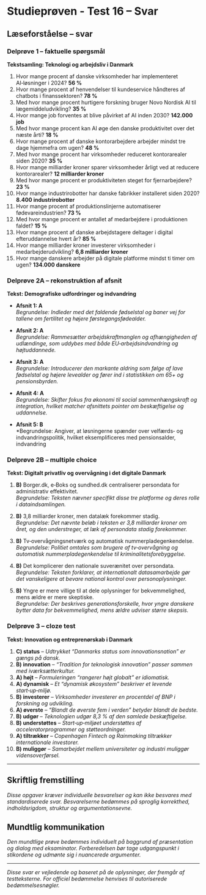 # Studieprøven - Test 16 – Svar

## Læseforståelse – svar

### Delprøve 1 – faktuelle spørgsmål
**Tekstsamling: Teknologi og arbejdsliv i Danmark**

1. Hvor mange procent af danske virksomheder har implementeret AI‑løsninger i 2024? **56 %**
2. Hvor mange procent af henvendelser til kundeservice håndteres af chatbots i finanssektoren? **78 %**
3. Med hvor mange procent hurtigere forskning bruger Novo Nordisk AI til lægemiddeludvikling? **35 %**
4. Hvor mange job forventes at blive påvirket af AI inden 2030? **142.000 job**
5. Med hvor mange procent kan AI øge den danske produktivitet over det næste årti? **18 %**
6. Hvor mange procent af danske kontorarbejdere arbejder mindst tre dage hjemmefra om ugen? **48 %**
7. Med hvor mange procent har virksomheder reduceret kontorarealer siden 2020? **35 %**
8. Hvor mange milliarder kroner sparer virksomheder årligt ved at reducere kontorarealer? **12 milliarder kroner**
9. Med hvor mange procent er produktiviteten steget for fjernarbejdere? **23 %**
10. Hvor mange industrirobotter har danske fabrikker installeret siden 2020? **8.400 industrirobotter**
11. Hvor mange procent af produktionslinjerne automatiserer fødevareindustrien? **73 %**
12. Med hvor mange procent er antallet af medarbejdere i produktionen faldet? **15 %**
13. Hvor mange procent af danske arbejdstagere deltager i digital efteruddannelse hvert år? **85 %**
14. Hvor mange milliarder kroner investerer virksomheder i medarbejderudvikling? **6,8 milliarder kroner**
15. Hvor mange danskere arbejder på digitale platforme mindst ti timer om ugen? **134.000 danskere**

### Delprøve 2A – rekonstruktion af afsnit
**Tekst: Demografiske udfordringer og indvandring**

- **Afsnit 1: A**  
  *Begrundelse: Indleder med det faldende fødselstal og baner vej for tallene om fertilitet og højere førstegangsfødealder.*

- **Afsnit 2: A**  
  *Begrundelse: Rammesætter arbejdskraftmanglen og afhængigheden af udlændinge, som uddybes med både EU‑arbejdsindvandring og højtuddannede.*

- **Afsnit 3: A**  
  *Begrundelse: Introducerer den markante aldring som følge af lave fødselstal og højere levealder og fører ind i statistikken om 65+ og pensionsbyrden.*

- **Afsnit 4: A**  
  *Begrundelse: Skifter fokus fra økonomi til social sammenhængskraft og integration, hvilket matcher afsnittets pointer om beskæftigelse og uddannelse.*

- **Afsnit 5: B**  
  *Begrundelse: Angiver, at løsningerne spænder over velfærds‑ og indvandringspolitik, hvilket eksemplificeres med pensionsalder, indvandring

### Delprøve 2B – multiple choice
**Tekst: Digitalt privatliv og overvågning i det digitale Danmark**

1. **B)** Borger.dk, e‑Boks og sundhed.dk centraliserer persondata for administrativ effektivitet.  
   *Begrundelse: Teksten nævner specifikt disse tre platforme og deres rolle i dataindsamlingen.*

2. **B)** 3,8 milliarder kroner, men datalæk forekommer stadig.  
   *Begrundelse: Det nævnte beløb i teksten er 3,8 milliarder kroner om året, og den understreger, at læk af persondata stadig forekommer.*

3. **B)** Tv‑overvågningsnetværk og automatisk nummerpladegenkendelse.  
   *Begrundelse: Politiet omtales som brugere af tv‑overvågning og automatisk nummerpladegenkendelse til kriminalitetsforebyggelse.*

4. **B)** Det komplicerer den nationale suverænitet over persondata.  
   *Begrundelse: Teksten forklarer, at internationalt datasamarbejde gør det vanskeligere at bevare national kontrol over personoplysninger.*

5. **B)** Yngre er mere villige til at dele oplysninger for bekvemmelighed, mens ældre er mere skeptiske.  
   *Begrundelse: Der beskrives generationsforskelle, hvor yngre danskere bytter data for bekvemmelighed, mens ældre udviser større skepsis.*

### Delprøve 3 – cloze test
**Tekst: Innovation og entreprenørskab i Danmark**

1. **C) status** – *Udtrykket “Danmarks status som innovationsnation” er gængs på dansk.*  
2. **B) innovation** – *“Tradition for teknologisk innovation” passer sammen med iværksætterkultur.*  
3. **A) højt** – *Formuleringen “rangerer højt globalt” er idiomatisk.*  
4. **A) dynamisk** – *Et “dynamisk økosystem” beskriver et levende start‑up‑miljø.*  
5. **B) investerer** – *Virksomheder investerer en procentdel af BNP i forskning og udvikling.*  
6. **A) øverste** – *“Blandt de øverste fem i verden” betyder blandt de bedste.*  
7. **B) udgør** – *Teknologien udgør 8,3 % af den samlede beskæftigelse.*  
8. **B) understøttes** – *Start‑up‑miljøet understøttes af acceleratorprogrammer og støtteordninger.*  
9. **A) tiltrækker** – *Copenhagen Fintech og Rainmaking tiltrækker internationale investorer.*  
10. **B) muliggør** – *Samarbejdet mellem universiteter og industri muliggør vidensoverførsel.*

---

## Skriftlig fremstilling
*Disse opgaver kræver individuelle besvarelser og kan ikke besvares med standardiserede svar. Besvarelserne bedømmes på sproglig korrekthed, indholdsrigdom, struktur og argumentationsevne.*

## Mundtlig kommunikation
*Den mundtlige prøve bedømmes individuelt på baggrund af præsentation og dialog med eksaminator. Forberedelsen bør tage udgangspunkt i stikordene og udmønte sig i nuancerede argumenter.*

---

*Disse svar er vejledende og baseret på de oplysninger, der fremgår af testteksterne. For officiel bedømmelse henvises til autoriserede bedømmelsesnøgler.*
